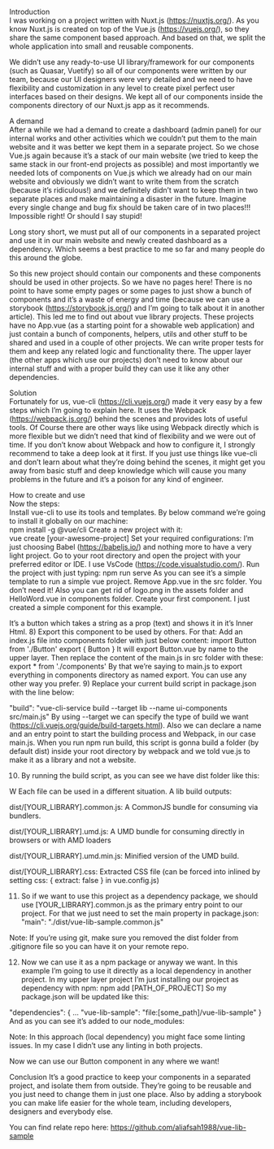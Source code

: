 Introduction<br/>
I was working on a project written with Nuxt.js (https://nuxtjs.org/). As you know Nuxt.js is created on top of the Vue.js (https://vuejs.org/), so they share the same component based approach. And based on that, we split the whole application into small and reusable components.<br/>

We didn’t use any ready-to-use UI library/framework for our components (such as Quasar, Vuetify) so all of our components were written by our team, because our UI designers were very detailed and we need to have flexibility and customization in any level to create pixel perfect user interfaces based on their designs.
We kept all of our components inside the components directory of our Nuxt.js app as it recommends.

A demand<br/>
After a while we had a demand to create a dashboard (admin panel) for our internal works and other activities which we couldn’t put them to the main website and it was better we kept them in a separate project. So we chose Vue.js again because it’s a stack of our main website (we tried to keep the same stack in our front-end projects as possible) and most importantly we needed lots of components on Vue.js which we already had on our main website and obviously we didn’t want to write them from the  scratch (because it’s ridiculous!) and we definitely didn’t want to keep them in two separate places and make maintaining a disaster in the future. Imagine every single change and bug fix should be taken care of in two places!!! Impossible right! Or should I say stupid!<br/>

Long story short, we must put all of our components in a separated project and use it in our main website and newly created dashboard as a dependency. Which seems a best practice to me so far and many people do this around the globe.<br/>

So this new project should contain our components and these components should be used in other projects. So we have no pages here! There is no point to have some empty pages or some pages to just show a bunch of components and it’s a waste of energy and time (because we can use a storybook (https://storybook.js.org/) and I’m going to talk about it in another article). This led me to find out about vue library projects. These projects have no App.vue (as a starting point for a showable web application) and just contain a bunch of components, helpers, utils and other stuff to be shared and used in a couple of other projects. We can write proper tests for them and keep any related logic and functionality there. The upper layer (the other apps which use our projects) don’t need to know about our internal stuff and with a proper build they can use it like any other dependencies.<br/>

Solution<br/>
Fortunately for us, vue-cli (https://cli.vuejs.org/) made it very easy by a few steps which I’m going to explain here. It uses the Webpack (https://webpack.js.org/) behind the scenes and provides lots of useful tools.
Of Course there are other ways like using Webpack directly which is more flexible but we didn’t need that kind of flexibility and we were out of time.
If you don’t know about Webpack  and how to configure it, I strongly recommend to take a deep look at it first. If you just use things like vue-cli and don’t learn about what they’re doing behind the scenes, it might get you away from basic stuff and deep knowledge which will cause you many problems in the future and it’s a poison for any kind of engineer.<br/>

How to create and use<br/>
Now the steps:<br/>
Install vue-cli to use its tools and templates. By below command we’re going to install it globally on our machine:<br/>
npm install -g @vue/cli
Create a new project with it:<br/>
vue create [your-awesome-project]
Set your required configurations:
I’m just choosing Babel (https://babeljs.io/) and nothing more to have a very light project.
Go to your root directory and open the project with your preferred editor or IDE. I use VsCode (https://code.visualstudio.com/). 
Run the project with just typing:
npm run serve
As you can see it’s a simple template to run a simple vue project.
Remove App.vue in the src folder. You don’t need it! Also you can get rid of logo.png in the assets folder and HelloWord.vue in components folder.
Create your first component.
I just created a simple component for this example.
<template>
  <button class="a-button">
    {{ text }}
  </button>
</template>
 
<script>
export default {
  name: 'Button',
  props: {
    text: {
      type: String,
      default: ''
    }
  }
}
</script>
 
<style scoped>
.a-button {
  font-weight: 500;
  outline: 0;
  border: 0;
  cursor: pointer;
  text-decoration: none;
  display: inline-block;
  text-align: center;
}
</style>
 
It’s a button which takes a string as a prop (text) and shows it in it’s Inner Html.
8) Export this component to be used by others. For that:
Add an index.js file into components folder with just below content:
import Button from './Button'
export { Button }
It will export Button.vue by name to the upper layer.
Then replace the content of the main.js in src folder with these:
export * from './components'
By that we’re saying to main.js to export everything in components directory as named export. You can use any other way you prefer.
9) Replace your current build script in package.json with the line below:

"build": "vue-cli-service build --target lib --name ui-components src/main.js"
By using --target we can specify the type of build we want (https://cli.vuejs.org/guide/build-targets.html). Also we can declare a name and an entry point to start the building process and Webpack, in our case main.js.
When you run npm run build, this script is gonna build a folder (by default dist) inside your root directory by webpack and we told vue.js to make it as a library and not a website.

10) By running the build script, as you can see we have dist folder like this:

W
Each file can be used in a different situation.
A lib build outputs:

dist/[YOUR_LIBRARY].common.js: A CommonJS bundle for consuming via bundlers.

dist/[YOUR_LIBRARY].umd.js: A UMD bundle for consuming directly in browsers or with AMD loaders

dist/[YOUR_LIBRARY].umd.min.js: Minified version of the UMD build.

dist/[YOUR_LIBRARY].css: Extracted CSS file (can be forced into inlined by setting css: { extract: false } in vue.config.js)


11) So if we want to use this project as a dependency package, we should use [YOUR_LIBRARY].common.js as the primary entry point to our project. For that we just need to set the main property in package.json:
"main": "./dist/vue-lib-sample.common.js"

Note: If you’re using git, make sure you removed the dist folder from .gitignore file so you can have it on your remote repo.

12) Now we can use it as a npm package or anyway we want. In this example I’m going to use it directly as a local dependency in another project.
In my upper layer project I’m just installing our project as dependency with npm:
npm add [PATH_OF_PROJECT]
So my package.json will be updated like this:

"dependencies": {
    ...
    "vue-lib-sample": "file:[some_path]/vue-lib-sample"
}
And as you can see it’s added to our node_modules:

Note: In this approach (local dependency) you might face some linting issues. In my case I didn’t use any linting in both projects.
















Now we can use our Button component in any where we want!
<template>
  <div class="hello">
    <Button size="small"
        theme="border" :text="'hello'" />
  </div>
</template>
 
<script>
import { Button } from "vue-lib-sample";
import "vue-lib-sample/dist/vue-lib-sample.css"
 
export default {
  name: 'HelloWorld',
  components:{
    Button
  },
  props: {
    msg: String
  }
}
</script>


Conclusion
It’s a good practice to keep your components in a separated project, and isolate them from outside. They’re going to be reusable and you just need to change them in just one place. Also by adding a storybook you can make life easier for the whole team, including developers, designers and everybody else.

You can find relate repo here:
https://github.com/aliafsah1988/vue-lib-sample

